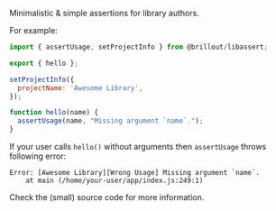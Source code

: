 Minimalistic & simple assertions for library authors.

For example:

~~~js
import { assertUsage, setProjectInfo } from @brillout/libassert;

export { hello };

setProjectInfo({
  projectName: 'Awesome Library',
});

function hello(name) {
  assertUsage(name, "Missing argument `name`.");
}
~~~

If your user calls `hello()` without arguments then `assertUsage` throws following error:

~~~
Error: [Awesome Library][Wrong Usage] Missing argument `name`.
    at main (/home/your-user/app/index.js:249:1)
~~~

Check the (small) source code for more information.
